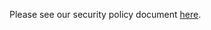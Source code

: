 Please see our security policy document [here](https://github.com/VMETA3/vmeta3-chain/.github/blob/master/SECURITY.md).
